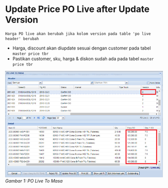 # Update Price PO Live after Update Version
	Harga PO live akan berubah jika kolom version pada table 'po live header' berubah
- Harga, discount akan diupdate sesuai dengan customer pada tabel `master price tbr`
- Pastikan customer, sku, harga & diskon sudah ada pada tabel  `master price tbr`

![PO Live To MASA](../../img/fitur/dropship/po_live_to_masa.PNG)
*Gambar 1: PO Live To Masa*